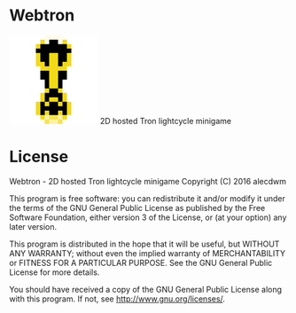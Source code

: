 # Webtron
![WebtronLogo](https://raw.githubusercontent.com/alecdwm/webtron/master/logo-orange.png)
2D hosted Tron lightcycle minigame

# License
Webtron - 2D hosted Tron lightcycle minigame
Copyright (C) 2016 alecdwm

This program is free software: you can redistribute it and/or modify
it under the terms of the GNU General Public License as published by
the Free Software Foundation, either version 3 of the License, or
(at your option) any later version.

This program is distributed in the hope that it will be useful,
but WITHOUT ANY WARRANTY; without even the implied warranty of
MERCHANTABILITY or FITNESS FOR A PARTICULAR PURPOSE.  See the
GNU General Public License for more details.

You should have received a copy of the GNU General Public License
along with this program.  If not, see <http://www.gnu.org/licenses/>.
